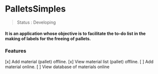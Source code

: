 # PalletsSimples

>Status : Developing 

#### It is an application whose objective is to facilitate the to-do list in the making of labels for the freeing of pallets.

### Features
[x] Add material (pallet) offline.
[x] View material list (pallet) offline.
[ ] Add material online.
[ ] View database of materials online
